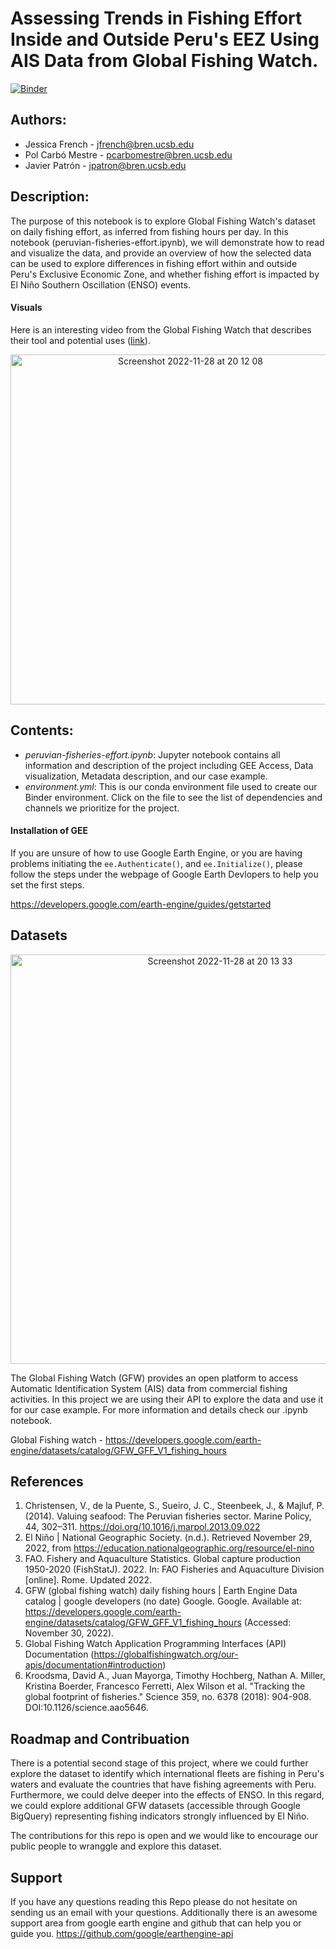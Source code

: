 # **Assessing Trends in Fishing Effort Inside and Outside Peru's EEZ Using AIS Data from Global Fishing Watch.** 

[![Binder](https://mybinder.org/badge_logo.svg)](https://mybinder.org/v2/gh/pcarbomestre/EDS220-Final_Project.git/HEAD?labpath=peruvian-fisheries-effort.ipynb)

## **Authors:**

- Jessica French - jfrench@bren.ucsb.edu
- Pol Carbó Mestre - pcarbomestre@bren.ucsb.edu
- Javier Patrón - jpatron@bren.ucsb.edu

## **Description:**

The purpose of this notebook is to explore Global Fishing Watch's dataset on daily fishing effort, as inferred from fishing hours per day. In this notebook (peruvian-fisheries-effort.ipynb), we will demonstrate how to read and visualize the data, and provide an overview of how the selected data can be used to explore differences in fishing effort within and outside Peru's Exclusive Economic Zone, and whether fishing effort is impacted by El Niño Southern Oscillation (ENSO) events.

#### **Visuals**
Here is an interesting video from the Global Fishing Watch that describes their tool and potential uses ([link](https://twitter.com/i/status/1466607715350769665)).

<p align="center">
<img width="560" alt="Screenshot 2022-11-28 at 20 12 08" src="https://user-images.githubusercontent.com/110002614/204437845-87b9ac57-6944-45d7-ae79-b035ee656554.png">
</p>

## Contents:
- _peruvian-fisheries-effort.ipynb_: Jupyter notebook contains all information and description of the project including GEE Access, Data visualization, Metadata description, and our case example.
- _environment.yml_: This is our conda environment file used to create our Binder environment. Click on the file to see the list of dependencies and channels we prioritize for the project.

#### **Installation of GEE**
If you are unsure of how to use Google Earth Engine, or you are having problems initiating the `ee.Authenticate()`, and `ee.Initialize()`, please follow the steps under the webpage of Google Earth Devlopers to help you set the first steps.

https://developers.google.com/earth-engine/guides/getstarted

## **Datasets**
<p align="center">
 <img width="655" alt="Screenshot 2022-11-28 at 20 13 33" src="https://user-images.githubusercontent.com/110002614/204438134-ea688841-9f4b-473d-b72e-386b5c343024.png">
</p>
 
The Global Fishing Watch (GFW) provides an open platform to access Automatic Identification System (AIS) data from commercial fishing activities. In this project we are using their API to explore the data and use it for our case example. For more information and details check our .ipynb notebook.
 
Global Fishing watch - https://developers.google.com/earth-engine/datasets/catalog/GFW_GFF_V1_fishing_hours


## **References**
1. Christensen, V., de la Puente, S., Sueiro, J. C., Steenbeek, J., & Majluf, P. (2014). Valuing seafood: The Peruvian fisheries sector. Marine Policy, 44, 302–311. https://doi.org/10.1016/j.marpol.2013.09.022
2. El Niño | National Geographic Society. (n.d.). Retrieved November 29, 2022, from https://education.nationalgeographic.org/resource/el-nino
3. FAO. Fishery and Aquaculture Statistics. Global capture production 1950-2020 (FishStatJ). 2022. In: FAO Fisheries and Aquaculture Division [online]. Rome. Updated 2022.
4. GFW (global fishing watch) daily fishing hours | Earth Engine Data catalog | google developers (no date) Google. Google. Available at: https://developers.google.com/earth-engine/datasets/catalog/GFW_GFF_V1_fishing_hours (Accessed: November 30, 2022).
5. Global Fishing Watch Application Programming Interfaces (API) Documentation (https://globalfishingwatch.org/our-apis/documentation#introduction)
6. Kroodsma, David A., Juan Mayorga, Timothy Hochberg, Nathan A. Miller, Kristina Boerder, Francesco Ferretti, Alex Wilson et al. "Tracking the global footprint of fisheries." Science 359, no. 6378 (2018): 904-908. DOI:10.1126/science.aao5646.

## **Roadmap and Contribuation**
There is a potential second stage of this project, where we could further explore the dataset to identify which international fleets are fishing in Peru's waters and evaluate the countries that have fishing agreements with Peru. Furthermore, we could delve deeper into the effects of ENSO. In this regard, we could explore additional GFW datasets (accessible through Google BigQuery) representing fishing indicators strongly influenced by El Niño. 

The contributions for this repo is open and we would like to encourage our public people to wranggle and explore this dataset.

## **Support**
If you have any questions reading this Repo please do not hesitate on sending us an email with your questions. Additionally there is an awesome support area from google earth engine and github that can help you or guide you.
https://github.com/google/earthengine-api
